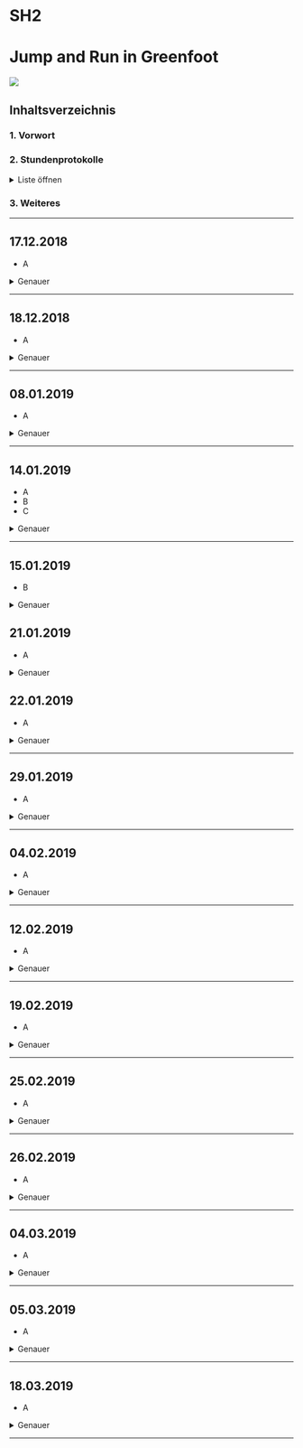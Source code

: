 # SH2
# Jump and Run in Greenfoot 
![](https://upload.wikimedia.org/wikipedia/commons/4/43/Greenfoot_Logo.jpg) 

## Inhaltsverzeichnis <a name="Inhaltsverzeichnis"></a>
### 1. Vorwort
### 2. Stundenprotokolle 
<details> 
   <summary>Liste öffnen</summary>
   
[Erste Informatikstunde](#eins)

[Zweite Informatikstunde](#zwei)

[Dritte Informatikstunde](#drei)

[Vierte Informatikstunde](#vier)

[Fünfte Informatikstunde](#fünf)

[Sechste Informatikstunde](#sechs)

[Siebte Informatikstunde](#sieben)

[Achte Informatikstunde](#acht)

[Neunte Informatikstunde](#neun)

[Zehnte Informatikstunde](#zehn)

[Elfte Informatikstunde](#elf)

[Zwölfte Informatikstunde](#zwölf)

[Dreizehnte Informatikstunde](#dreizehn)

[Vierzehnte Informatikstunde](#vierzehn)

[Fünfzehnte Informatikstunde](#fünfzehn)

</details> 

### 3. Weiteres

<hr>

## 17.12.2018  <a name="eins"></a> 

*  A

<details>
  <summary>Genauer</summary> 
A
   </details>  <hr>
  


## 18.12.2018  <a name="zwei"></a> 

*  A
    
<details>
  <summary>Genauer</summary> 
A
</details> <hr>
 

## 08.01.2019  <a name="drei"></a> 

*   A
<details>
  <summary>Genauer</summary> 
  A

</details> <hr>

## 14.01.2019  <a name="vier"></a> 

*   A
*   B
*   C
<details>
  <summary>Genauer</summary>
B
</details> <hr>

## 15.01.2019  <a name="fünf"></a> 

*   B

<details>
  <summary>Genauer</summary>
A
</details>

## 21.01.2019  <a name="sechs"></a> 

*   A

<details>
  <summary>Genauer</summary> 
AB
</details>


## 22.01.2019  <a name="sieben"></a> 

* A
<details>
  <summary>Genauer</summary> 
A
</details> <hr>

## 29.01.2019 <a name="acht"></a> 

*   A

<details>
  <summary>Genauer</summary>
A
    
</details> <hr>

## 04.02.2019  <a name="neun"></a> 

*   A
<details>
  <summary>Genauer</summary>
A
</details> <hr>

## 12.02.2019  <a name="zehn"></a> 

*   A

<details>
  <summary>Genauer</summary>
A

</details> <hr>

## 19.02.2019  <a name="elf"></a> 

*   A
<details>
  <summary>Genauer</summary>
A
</details> <hr>

## 25.02.2019  <a name="zwölf"></a> 

*   A

<details>
  <summary>Genauer</summary>
A
</details> <hr>

## 26.02.2019 <a name="dreizehn"></a> 

*  A
<details>
  <summary>Genauer</summary>
A
</details> <hr>

## 04.03.2019<a name="vierzehn"></a> 

*   A
<details>
  <summary>Genauer</summary>
A
 </details> <hr>


## 05.03.2019  <a name="vierzehn"></a>

*   A

<details>
  <summary>Genauer</summary>
A
</details> <hr>


## 18.03.2019  <a name="fünfzehn"></a> 

* A
<details>
  <summary>Genauer</summary>
A    

 </details> <hr>


